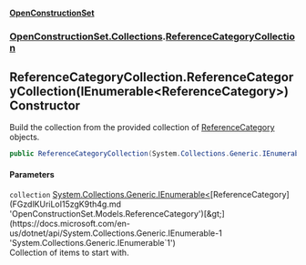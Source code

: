 #### [OpenConstructionSet](index.md 'index')
### [OpenConstructionSet.Collections](index.md#OpenConstructionSet_Collections 'OpenConstructionSet.Collections').[ReferenceCategoryCollection](Z_8mczU4ty2AYSnLk19kjA.md 'OpenConstructionSet.Collections.ReferenceCategoryCollection')
## ReferenceCategoryCollection.ReferenceCategoryCollection(IEnumerable&lt;ReferenceCategory&gt;) Constructor
Build the collection from the provided collection of [ReferenceCategory](FGzdlKUriLoI15zgK9th4g.md 'OpenConstructionSet.Models.ReferenceCategory') objects.  
```csharp
public ReferenceCategoryCollection(System.Collections.Generic.IEnumerable<OpenConstructionSet.Models.ReferenceCategory> collection);
```
#### Parameters
<a name='OpenConstructionSet_Collections_ReferenceCategoryCollection_ReferenceCategoryCollection(System_Collections_Generic_IEnumerable_OpenConstructionSet_Models_ReferenceCategory_)_collection'></a>
`collection` [System.Collections.Generic.IEnumerable&lt;](https://docs.microsoft.com/en-us/dotnet/api/System.Collections.Generic.IEnumerable-1 'System.Collections.Generic.IEnumerable`1')[ReferenceCategory](FGzdlKUriLoI15zgK9th4g.md 'OpenConstructionSet.Models.ReferenceCategory')[&gt;](https://docs.microsoft.com/en-us/dotnet/api/System.Collections.Generic.IEnumerable-1 'System.Collections.Generic.IEnumerable`1')  
Collection of items to start with.
  
